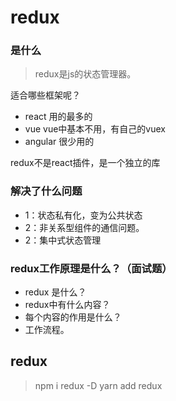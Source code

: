 # redux

### 是什么
>redux是js的状态管理器。

适合哪些框架呢？ 
- react    用的最多的
- vue      vue中基本不用，有自己的vuex
- angular  很少用的

redux不是react插件，是一个独立的库

### 解决了什么问题

- 1：状态私有化，变为公共状态
- 2：非关系型组件的通信问题。
- 2：集中式状态管理

### redux工作原理是什么？（面试题）
- redux 是什么？
- redux中有什么内容？
- 每个内容的作用是什么？
- 工作流程。



## redux

> npm i redux -D
> yarn add redux